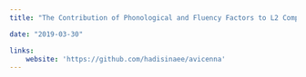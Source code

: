 ```yaml
---
title: "The Contribution of Phonological and Fluency Factors to L2 Comprehensibility"

date: "2019-03-30"

links:
    website: 'https://github.com/hadisinaee/avicenna'
---
```


